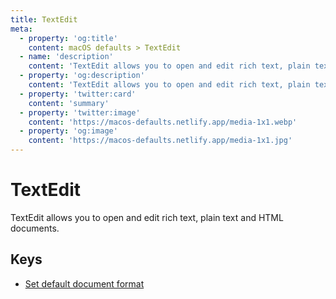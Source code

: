 ```yaml
---
title: TextEdit
meta:
  - property: 'og:title'
    content: macOS defaults > TextEdit
  - name: 'description'
    content: 'TextEdit allows you to open and edit rich text, plain text and HTML documents.'
  - property: 'og:description'
    content: 'TextEdit allows you to open and edit rich text, plain text and HTML documents.'
  - property: 'twitter:card'
    content: 'summary'
  - property: 'twitter:image'
    content: 'https://macos-defaults.netlify.app/media-1x1.webp'
  - property: 'og:image'
    content: 'https://macos-defaults.netlify.app/media-1x1.jpg'
---
```


# TextEdit

TextEdit allows you to open and edit rich text, plain text and HTML documents.

## Keys

- [Set default document format](./richtext.md)
